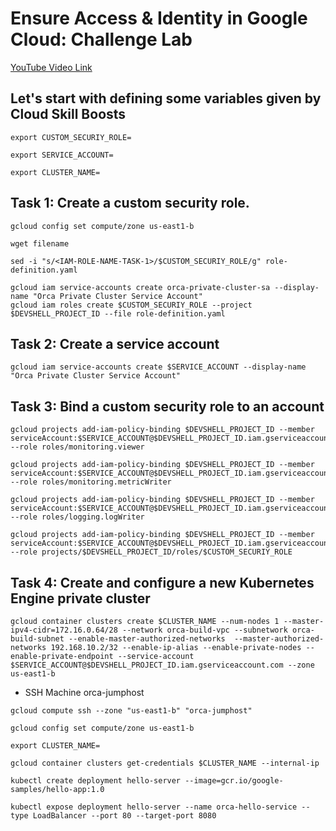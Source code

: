 # Ensure Access & Identity in Google Cloud: Challenge Lab

[YouTube Video Link](https://youtu.be/uKXyvbhFx6o)

## Let's start with defining some variables given by Cloud Skill Boosts

```
export CUSTOM_SECURIY_ROLE=
```
```
export SERVICE_ACCOUNT=
```
```
export CLUSTER_NAME=
```

## Task 1: Create a custom security role.
```
gcloud config set compute/zone us-east1-b
```
```
wget filename
```

```
sed -i "s/<IAM-ROLE-NAME-TASK-1>/$CUSTOM_SECURIY_ROLE/g" role-definition.yaml
```

```
gcloud iam service-accounts create orca-private-cluster-sa --display-name "Orca Private Cluster Service Account"
gcloud iam roles create $CUSTOM_SECURIY_ROLE --project $DEVSHELL_PROJECT_ID --file role-definition.yaml

```

## Task 2: Create a service account

```
gcloud iam service-accounts create $SERVICE_ACCOUNT --display-name "Orca Private Cluster Service Account"
```

## Task 3: Bind a custom security role to an account

```
gcloud projects add-iam-policy-binding $DEVSHELL_PROJECT_ID --member serviceAccount:$SERVICE_ACCOUNT@$DEVSHELL_PROJECT_ID.iam.gserviceaccount.com --role roles/monitoring.viewer

gcloud projects add-iam-policy-binding $DEVSHELL_PROJECT_ID --member serviceAccount:$SERVICE_ACCOUNT@$DEVSHELL_PROJECT_ID.iam.gserviceaccount.com --role roles/monitoring.metricWriter

gcloud projects add-iam-policy-binding $DEVSHELL_PROJECT_ID --member serviceAccount:$SERVICE_ACCOUNT@$DEVSHELL_PROJECT_ID.iam.gserviceaccount.com --role roles/logging.logWriter

gcloud projects add-iam-policy-binding $DEVSHELL_PROJECT_ID --member serviceAccount:$SERVICE_ACCOUNT@$DEVSHELL_PROJECT_ID.iam.gserviceaccount.com --role projects/$DEVSHELL_PROJECT_ID/roles/$CUSTOM_SECURIY_ROLE

```
## Task 4: Create and configure a new Kubernetes Engine private cluster
```
gcloud container clusters create $CLUSTER_NAME --num-nodes 1 --master-ipv4-cidr=172.16.0.64/28 --network orca-build-vpc --subnetwork orca-build-subnet --enable-master-authorized-networks  --master-authorized-networks 192.168.10.2/32 --enable-ip-alias --enable-private-nodes --enable-private-endpoint --service-account $SERVICE_ACCOUNT@$DEVSHELL_PROJECT_ID.iam.gserviceaccount.com --zone us-east1-b

```
- SSH Machine orca-jumphost
```
gcloud compute ssh --zone "us-east1-b" "orca-jumphost" 
```
```
gcloud config set compute/zone us-east1-b
```
```
export CLUSTER_NAME=
```
```
gcloud container clusters get-credentials $CLUSTER_NAME --internal-ip

kubectl create deployment hello-server --image=gcr.io/google-samples/hello-app:1.0

kubectl expose deployment hello-server --name orca-hello-service --type LoadBalancer --port 80 --target-port 8080
```







